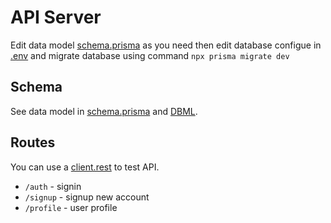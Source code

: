 # API Server

Edit data model [schema.prisma](/server/prisma/schema.prisma) as you need then edit database configue in [.env](/server/.env) and migrate database using command `npx prisma migrate dev`

## Schema

See data model in [schema.prisma](/server/prisma/schema.prisma) and [DBML](/server/prisma/dbml/schema.dbml).

## Routes

You can use a [client.rest](/server/client.rest) to test API.

- `/auth` - signin
- `/signup` - signup new account
- `/profile` - user profile
